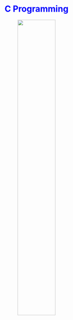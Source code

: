 <h1 align="center"><strong style="color: blue;">C Programming</strong></h1>

<p align="center">
  <img src="https://github.com/salimizel/alx-low_level_programming/blob/master/unnamed.png" width="50%">
</p>
